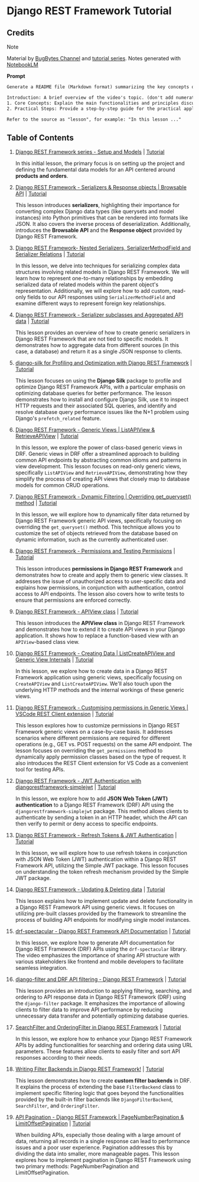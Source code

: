 # Django REST Framework Tutorial

## Credits

> [!NOTE]
> Material by [BugBytes Channel](https://www.youtube.com/@bugbytes3923) and [tutorial series](https://www.youtube.com/watch?v=6AEvlNgRPNc&list=PL-2EBeDYMIbTLulc9FSoAXhbmXpLq2l5t).
> Notes generated with [NotebookLM](https://notebooklm.google)

**Prompt**

```txt
Generate a README file (Markdown format) summarizing the key concepts of the source video. Include the following sections:

Introduction: A brief overview of the video's topic. (don't add numeration for this section)
1. Core Concepts: Explain the main functionalities and principles discussed.
2. Practical Steps: Provide a step-by-step guide for the practical application of the concepts in the video. For each step, clearly explain the action and include the corresponding code block (if any) directly after the step description. (not required to put "action" or "code" subtitle)

Refer to the source as "lesson", for example: "In this lesson ..."
```

## Table of Contents

1. [Django REST Framework series - Setup and Models](./notes/lesson-01.md) | [Tutorial](https://youtu.be/6AEvlNgRPNc?si=YBnUAiGHIXL3mndx)

   In this initial lesson, the primary focus is on setting up the project and defining the fundamental data models for an API centered around **products and orders**.

2. [Django REST Framework - Serializers & Response objects | Browsable API](./notes/lesson-02.md) | [Tutorial](https://youtu.be/BMym71Dwox0?si=OBaDKuWnOaug7b8r)

   This lesson introduces **serializers**, highlighting their importance for converting complex Django data types (like querysets and model instances) into Python primitives that can be rendered into formats like JSON. It also covers the inverse process of deserialization. Additionally, introduces the **Browsable API** and the **Response object** provided by Django REST Framework.

3. [Django REST Framework- Nested Serializers, SerializerMethodField and Serializer Relations](./notes/lesson-03.md) | [Tutorial](https://youtu.be/KfSYadIFHgY?si=IlS4-iodg5ZRKQtL)

   In this lesson, we delve into techniques for serializing complex data structures involving related models in Django REST Framework. We will learn how to represent one-to-many relationships by embedding serialized data of related models within the parent object's representation. Additionally, we will explore how to add custom, read-only fields to our API responses using `SerializerMethodField` and examine different ways to represent foreign key relationships.

4. [Django REST Framework - Serializer subclasses and Aggregated API data](./notes/lesson-04.md) | [Tutorial](https://youtu.be/_xbI0-mjtw4?si=wXfWJNA5QxNbh72c)

   This lesson provides an overview of how to create generic serializers in Django REST Framework that are not tied to specific models. It demonstrates how to aggregate data from different sources (in this case, a database) and return it as a single JSON response to clients.

5. [django-silk for Profiling and Optimization with Django REST Framework](./notes/lesson-05.md) | [Tutorial](https://youtu.be/OG8alXR4bEs?si=zMjLTCjqt-fH4Oig)

   This lesson focuses on using the **Django Silk** package to profile and optimize Django REST Framework APIs, with a particular emphasis on optimizing database queries for better performance. The lesson demonstrates how to install and configure Django Silk, use it to inspect HTTP requests and their associated SQL queries, and identify and resolve database query performance issues like the N+1 problem using Django's `prefetch_related` feature.

6. [Django REST Framework - Generic Views | ListAPIView & RetrieveAPIView](./notes/lesson-06.md) | [Tutorial](https://youtu.be/vExjSChWPWg?si=fdIM8l1yAK_Fmtii)

   In this lesson, we explore the power of class-based generic views in DRF. Generic views in DRF offer a streamlined approach to building common API endpoints by abstracting common idioms and patterns in view development. This lesson focuses on read-only generic views, specifically `ListAPIView` and `RetrieveAPIView`, demonstrating how they simplify the process of creating API views that closely map to database models for common CRUD operations.

7. [Django REST Framework - Dynamic Filtering | Overriding get_queryset() method](./notes/lesson-07.md) | [Tutorial](https://youtu.be/3Gi-w4Swge8?si=arj4kv2XprfTKHae)

   In this lesson, we will explore how to dynamically filter data returned by Django REST Framework generic API views, specifically focusing on overriding the `get_queryset()` method. This technique allows you to customize the set of objects retrieved from the database based on dynamic information, such as the currently authenticated user.

8. [Django REST Framework - Permissions and Testing Permissions](./notes/lesson-08.md) | [Tutorial](https://youtu.be/rx5IV_4Iuog?si=WjcKg4NyyEMW4_aZ)

   This lesson introduces **permissions in Django REST Framework** and demonstrates how to create and apply them to generic view classes. It addresses the issue of unauthorized access to user-specific data and explains how permissions, in conjunction with authentication, control access to API endpoints. The lesson also covers how to write tests to ensure that permissions are enforced correctly.

9. [Django REST Framework - APIView class](./notes/lesson-09.md) | [Tutorial](https://youtu.be/TVFCU0w65Ak?si=cp5gKS3_aph13EGH)

   This lesson introduces the **APIView class** in Django REST Framework and demonstrates how to extend it to create API views in your Django application. It shows how to replace a function-based view with an `APIView`-based class view.

10. [Django REST Framework - Creating Data | ListCreateAPIView and Generic View Internals](./notes/lesson-10.md) | [Tutorial](https://youtu.be/Jh85U1nhMh8?si=Ea0hqVhwnC0oxbqe)

    In this lesson, we explore how to create data in a Django REST Framework application using generic views, specifically focusing on `CreateAPIView` and `ListCreateAPIView`. We'll also touch upon the underlying HTTP methods and the internal workings of these generic views.

11. [Django REST Framework - Customising permissions in Generic Views | VSCode REST Client extension](./notes/lesson-11.md) | [Tutorial](https://youtu.be/mlQZ1i8rUKQ?si=b4x-ObQXwoy8s3p1)

    This lesson explores how to customize permissions in Django REST Framework generic views on a case-by-case basis. It addresses scenarios where different permissions are required for different operations (e.g., GET vs. POST requests) on the same API endpoint. The lesson focuses on overriding the `get_permissions` method to dynamically apply permission classes based on the type of request. It also introduces the REST Client extension for VS Code as a convenient tool for testing APIs.

12. [Django REST Framework - JWT Authentication with djangorestframework-simplejwt](./notes/lesson-12.md) | [Tutorial](https://youtu.be/Xp0-Yy5ow5k?si=RcZpSf6nlEnVsVY5)

    In this lesson, we explore how to add **JSON Web Token (JWT) authentication** to a Django REST Framework (DRF) API using the `djangorestframework-simplejwt` package. This method allows clients to authenticate by sending a token in an HTTP header, which the API can then verify to permit or deny access to specific endpoints.

13. [Django REST Framework - Refresh Tokens & JWT Authentication](./notes/lesson-13.md) | [Tutorial](https://youtu.be/H3OY36wa7Cs?si=QILaKunFV4bROvva)

    In this lesson, we will explore how to use refresh tokens in conjunction with JSON Web Token (JWT) authentication within a Django REST Framework API, utilizing the Simple JWT package. This lesson focuses on understanding the token refresh mechanism provided by the Simple JWT package.

14. [Django REST Framework - Updating & Deleting data](./notes/lesson-13.md) | [Tutorial](https://youtu.be/08gHVFPFuBU?si=QZ0BjKxkzRATd8qr)

    This lesson explains how to implement update and delete functionality in a Django REST Framework API using generic views. It focuses on utilizing pre-built classes provided by the framework to streamline the process of building API endpoints for modifying single model instances.

15. [drf-spectacular - Django REST Framework API Documentation](./notes/lesson-15.md) | [Tutorial](https://youtu.be/E3LUvsPWLwM?si=fyQsJuELVfEJZv4l)

    In this lesson, we explore how to generate API documentation for Django REST Framework (DRF) APIs using the `drf-spectacular` library. The video emphasizes the importance of sharing API structure with various stakeholders like frontend and mobile developers to facilitate seamless integration.

16. [django-filter and DRF API filtering - Django REST Framework](./notes/lesson-16.md) | [Tutorial](https://youtu.be/NDFgTGTI8zg?si=YGf7oehxc_n7JvBr)

    This lesson provides an introduction to applying filtering, searching, and ordering to API response data in Django REST Framework (DRF) using the `django-filter` package. It emphasizes the importance of allowing clients to filter data to improve API performance by reducing unnecessary data transfer and potentially optimizing database queries.

17. [SearchFilter and OrderingFilter in Django REST Framework](./notes/lesson-17.md) | [Tutorial](https://youtu.be/LCYqDsl1WYI?si=f7Na2ayX0SqApeIz)

    In this lesson, we explore how to enhance your Django REST Framework APIs by adding functionalities for searching and ordering data using URL parameters. These features allow clients to easily filter and sort API responses according to their needs.

18. [Writing Filter Backends in Django REST Framework!](./notes/lesson-18.md) | [Tutorial](https://youtu.be/u4S71cO5QhI?si=qd_LbNaIZaHlVKhi)

    This lesson demonstrates how to create **custom filter backends** in DRF. It explains the process of extending the base `FilterBackend` class to implement specific filtering logic that goes beyond the functionalities provided by the built-in filter backends like `DjangoFilterBackend`, `SearchFilter`, and `OrderingFilter`.

19. [API Pagination - Django REST Framework | PageNumberPagination & LimitOffsetPagination](./notes/lesson-19.md) | [Tutorial](https://youtu.be/sTyMe2R9mzk?si=pMuzKtBmz2V1vWkp)

    When building APIs, especially those dealing with a large amount of data, returning all records in a single response can lead to performance issues and a poor user experience. Pagination addresses this by dividing the data into smaller, more manageable pages. This lesson explores how to implement pagination in Django REST Framework using two primary methods: PageNumberPagination and LimitOffsetPagination.
